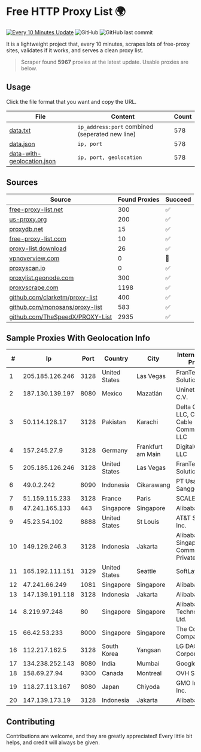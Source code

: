 
# Free HTTP Proxy List 🌍

[![Every 10 Minutes Update](https://github.com/mertguvencli/http-proxy-list/actions/workflows/main.yml/badge.svg?branch=main)](https://github.com/mertguvencli/http-proxy-list/actions/workflows/main.yml)
![GitHub](https://img.shields.io/github/license/mertguvencli/http-proxy-list)
![GitHub last commit](https://img.shields.io/github/last-commit/mertguvencli/http-proxy-list)

It is a lightweight project that, every 10 minutes, scrapes lots of free-proxy sites, validates if it works, and serves a clean proxy list.


> Scraper found **5967** proxies at the latest update. Usable proxies are below.

## Usage

Click the file format that you want and copy the URL.


|File|Content|Count|
|----|-------|-----|
|[data.txt](https://raw.githubusercontent.com/mertguvencli/http-proxy-list/main/proxy-list/data.txt)|`ip_address:port` combined (seperated new line)|578|
|[data.json](https://raw.githubusercontent.com/mertguvencli/http-proxy-list/main/proxy-list/data.json)|`ip, port`|578|
|[data-with-geolocation.json](https://raw.githubusercontent.com/mertguvencli/http-proxy-list/main/proxy-list/data-with-geolocation.json)|`ip, port, geolocation`|578|

## Sources

|Source|Found Proxies|Succeed|
|------|-------------|-------|
|[free-proxy-list.net](https://free-proxy-list.net)|300|✅|
|[us-proxy.org](https://www.us-proxy.org)|200|✅|
|[proxydb.net](http://proxydb.net)|15|✅|
|[free-proxy-list.com](https://free-proxy-list.com/?page=&port=&type%5B%5D=http&type%5B%5D=https&up_time=0&search=Search)|10|✅|
|[proxy-list.download](https://www.proxy-list.download/HTTP)|26|✅|
|[vpnoverview.com](https://vpnoverview.com/privacy/anonymous-browsing/free-proxy-servers)|0|🚫|
|[proxyscan.io](https://www.proxyscan.io)|0|✅|
|[proxylist.geonode.com](https://proxylist.geonode.com/api/proxy-list?limit=300&page=1&sort_by=lastChecked&sort_type=desc&protocols=http,https)|300|✅|
|[proxyscrape.com](https://api.proxyscrape.com/v2/?request=displayproxies&protocol=http&timeout=10000&country=all&ssl=all&anonymity=all)|1198|✅|
|[github.com/clarketm/proxy-list](https://raw.githubusercontent.com/clarketm/proxy-list/master/proxy-list-raw.txt)|400|✅|
|[github.com/monosans/proxy-list](https://raw.githubusercontent.com/monosans/proxy-list/main/proxies/http.txt)|583|✅|
|[github.com/TheSpeedX/PROXY-List](https://raw.githubusercontent.com/TheSpeedX/PROXY-List/master/http.txt)|2935|✅|


## Sample Proxies With Geolocation Info

|#|Ip|Port|Country|City|Internet Service Provider|
|-|--|----|-------|----|-------------------------|
|1|205.185.126.246|3128|United States|Las Vegas|FranTech Solutions|
|2|187.130.139.197|8080|Mexico|Mazatlán|Uninet S.A. de C.V.|
|3|50.114.128.17|3128|Pakistan|Karachi|Delta Centric LLC, Comcast Cable Communications, LLC|
|4|157.245.27.9|3128|Germany|Frankfurt am Main|DigitalOcean, LLC|
|5|205.185.126.246|3128|United States|Las Vegas|FranTech Solutions|
|6|49.0.2.242|8090|Indonesia|Cikarawang|PT Usaha Adi Sanggoro|
|7|51.159.115.233|3128|France|Paris|SCALEWAY|
|8|47.241.165.133|443|Singapore|Singapore|Alibaba.com LLC|
|9|45.23.54.102|8888|United States|St Louis|AT&T Services, Inc.|
|10|149.129.246.3|3128|Indonesia|Jakarta|Alibaba.com Singapore E-Commerce Private Limited|
|11|165.192.111.151|3129|United States|Seattle|SoftLayer|
|12|47.241.66.249|1081|Singapore|Singapore|Alibaba.com LLC|
|13|147.139.191.118|3128|Indonesia|Jakarta|Alibaba.com LLC|
|14|8.219.97.248|80|Singapore|Singapore|Alibaba (US) Technology Co., Ltd.|
|15|66.42.53.233|8000|Singapore|Singapore|The Constant Company|
|16|112.217.162.5|3128|South Korea|Yangsan|LG DACOM Corporation|
|17|134.238.252.143|8080|India|Mumbai|Google LLC|
|18|158.69.27.94|9300|Canada|Montreal|OVH SAS|
|19|118.27.113.167|8080|Japan|Chiyoda|GMO Internet, Inc.|
|20|147.139.173.19|3128|Indonesia|Jakarta|Alibaba.com LLC|



## Contributing

Contributions are welcome, and they are greatly appreciated! Every
little bit helps, and credit will always be given.

